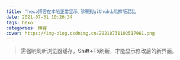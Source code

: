 ```yaml
---
title: 'hexo博客在本地正常显示,部署到github上后排版混乱'
date: 2021-07-31 10:26:34
tags: hexo
categories: 博客
cover: https://img-blog.csdnimg.cn/20210731102517961.png
---
```


> 需强制刷新浏览器缓存，**Shift+F5**刷新，才能显示修改后的新界面。